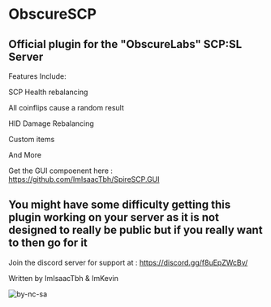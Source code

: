 # ObscureSCP
## Official plugin for the "ObscureLabs" SCP:SL Server
Features Include:

SCP Health rebalancing

All coinflips cause a random result

HID Damage Rebalancing

Custom items

And More

Get the GUI compoenent here : https://github.com/ImIsaacTbh/SpireSCP.GUI

## You might have some difficulty getting this plugin working on your server as it is not designed to really be public but if you really want to then go for it 

Join the discord server for support at : https://discord.gg/f8uEpZWcBv/

Written by ImIsaacTbh & ImKevin

![by-nc-sa](https://github.com/Im-Isaac/SpireSCP/assets/81532363/ccfc6676-0b93-4f0b-80fb-f1f9a673d064)
